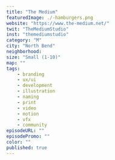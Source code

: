 ```yaml
---
title: "The Medium"
featuredImage: ./-hamburgers.png
website: "https://www.the-medium.net/"
twit: "TheMediumStudio"
inst: "themediumstudio"
category: "M"
city: "North Bend"
neighborhood:
size: "Small (1-10)"
map: ""
tags:
    - branding
    - ux/ui
    - development
    - illustration
    - naming
    - print
    - video
    - motion
    - vfx
    - community
episodeURL: ""
episodePromo: ""
color: ""
published: true
---
```

